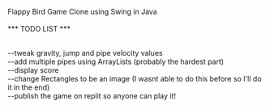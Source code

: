 Flappy Bird Game Clone using Swing in Java <br>
 <br>
*** TODO LIST *** <br>
<br>

--tweak gravity, jump and pipe velocity values <br>
--add multiple pipes using ArrayLists (probably the hardest part) <br>
--display score <br>
--change Rectangles to be an image (I wasnt able to do this before so I'll do it in the end) <br>
--publish the game on replit so anyone can play it! <br>


